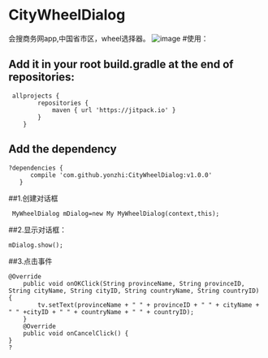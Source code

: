 # CityWheelDialog
会搜商务网app,中国省市区，wheel选择器。
 ![image](https://github.com/yonzhi/CityWheelDialog/blob/master/screenshots/q.png)
#使用：
## Add it in your root build.gradle at the end of repositories:

```
 allprojects {
		repositories {
			maven { url 'https://jitpack.io' }
		}
	}
 ```
 
 ## Add the dependency
 
 ```
 ?dependencies {
	   compile 'com.github.yonzhi:CityWheelDialog:v1.0.0'
	}
 ```
##1.创建对话框

```
 MyWheelDialog mDialog=new My MyWheelDialog(context,this);
```
##2.显示对话框：
```
mDialog.show();
 ```
 
##3.点击事件

```
@Override
    public void onOKClick(String provinceName, String provinceID, String cityName, String cityID, String countryName, String countryID) {
        tv.setText(provinceName + " " + provinceID + " " + cityName + " " +cityID + " " + countryName + " " + countryID);
    }
    @Override
    public void onCancelClick() {
}
?
    
